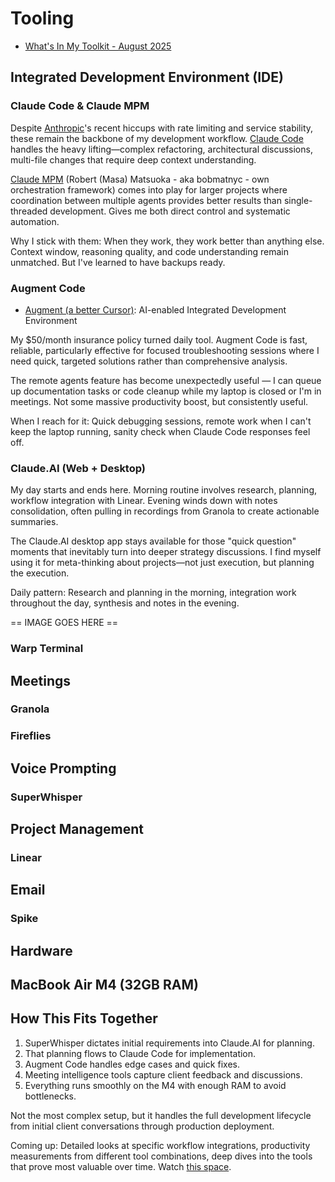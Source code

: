 # Tooling

- [What's In My Toolkit - August 2025](https://hyperdev.matsuoka.com/p/whats-in-my-toolkit-august-2025)

## Integrated Development Environment (IDE)

### Claude Code & Claude MPM

Despite [Anthropic](https://anthropic.com/)'s recent hiccups with rate limiting and service stability, these remain the backbone of my development workflow. [Claude Code](https://claude.ai/code) handles the heavy lifting—complex refactoring, architectural discussions, multi-file changes that require deep context understanding.

[Claude MPM](https://github.com/bobmatnyc/claude-mpm) (Robert (Masa) Matsuoka - aka bobmatnyc - own orchestration framework) comes into play for larger projects where coordination between multiple agents provides better results than single-threaded development. Gives me both direct control and systematic automation.

Why I stick with them: When they work, they work better than anything else. Context window, reasoning quality, and code understanding remain unmatched. But I've learned to have backups ready.

### Augment Code

- [Augment (a better Cursor)](https://augmentcode.com): AI-enabled Integrated Development Environment

My $50/month insurance policy turned daily tool. Augment Code is fast, reliable, particularly effective for focused troubleshooting sessions where I need quick, targeted solutions rather than comprehensive analysis.

The remote agents feature has become unexpectedly useful — I can queue up documentation tasks or code cleanup while my laptop is closed or I'm in meetings. Not some massive productivity boost, but consistently useful.

When I reach for it: Quick debugging sessions, remote work when I can't keep the laptop running, sanity check when Claude Code responses feel off.

### Claude.AI (Web + Desktop)

My day starts and ends here. Morning routine involves research, planning, workflow integration with Linear. Evening winds down with notes consolidation, often pulling in recordings from Granola to create actionable summaries.

The Claude.AI desktop app stays available for those "quick question" moments that inevitably turn into deeper strategy discussions. I find myself using it for meta-thinking about projects—not just execution, but planning the execution.

Daily pattern: Research and planning in the morning, integration work throughout the day, synthesis and notes in the evening.

== IMAGE GOES HERE ==

### Warp Terminal


## Meetings

### Granola


### Fireflies

## Voice Prompting

### SuperWhisper

## Project Management

### Linear

## Email

### Spike

## Hardware

## MacBook Air M4 (32GB RAM)

## How This Fits Together

1) SuperWhisper dictates initial requirements into Claude.AI for planning. 
2) That planning flows to Claude Code for implementation.
3) Augment Code handles edge cases and quick fixes.
4) Meeting intelligence tools capture client feedback and discussions.
5) Everything runs smoothly on the M4 with enough RAM to avoid bottlenecks.

Not the most complex setup, but it handles the full development lifecycle from initial client conversations through production deployment.

Coming up: Detailed looks at specific workflow integrations, productivity measurements from different tool combinations, deep dives into the tools that prove most valuable over time. Watch [this space](https://substack.com/@bobmatnyc/posts).
